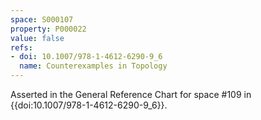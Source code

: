 ```yaml
---
space: S000107
property: P000022
value: false
refs:
- doi: 10.1007/978-1-4612-6290-9_6
  name: Counterexamples in Topology
---
```


Asserted in the General Reference Chart for space #109 in
{{doi:10.1007/978-1-4612-6290-9_6}}.
